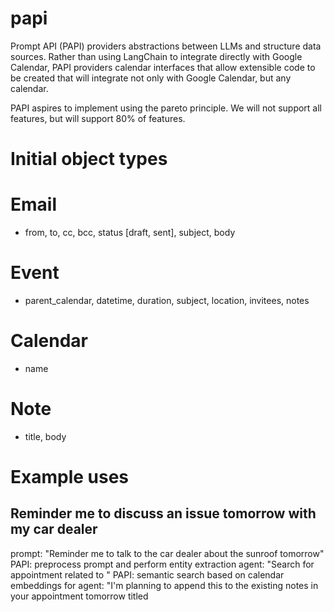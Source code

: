 # papi

Prompt API (PAPI) providers abstractions between LLMs and structure data sources.  Rather than using LangChain to integrate directly with Google Calendar, PAPI providers calendar interfaces that allow extensible code to be created that will integrate not only with Google Calendar, but any calendar.

PAPI aspires to implement using the pareto principle.  We will not support all features, but will support 80% of features.

# Initial object types

# Email
* from, to, cc, bcc, status [draft, sent], subject, body

# Event
* parent_calendar, datetime, duration, subject, location, invitees, notes

# Calendar
* name

# Note
* title, body

# Example uses

## Reminder me to discuss an issue tomorrow with my car dealer
prompt: "Reminder me to talk to the car dealer about the sunroof tomorrow"
PAPI: preprocess prompt and perform entity extraction
agent: "Search for appointment <TOMORROW> related to <CAR>"
PAPI: semantic search based on calendar embeddings for <CAR>
agent: "I'm planning to append this to the existing notes in your appointment tomorrow titled <TITLE>.  Confirm?"
user: "yes"
agent: "it's done"

## What's on my calendar tomorrow?
* fetch calendar
* read back subjects

# Email john about hanging out Friday
* check calendar for openings Friday
* draft message
* confirm message
* send message


